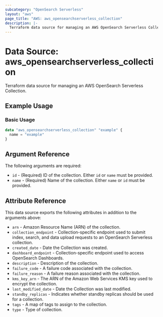```yaml
---
subcategory: "OpenSearch Serverless"
layout: "aws"
page_title: "AWS: aws_opensearchserverless_collection"
description: |-
  Terraform data source for managing an AWS OpenSearch Serverless Collection.
---
```


# Data Source: aws_opensearchserverless_collection

Terraform data source for managing an AWS OpenSearch Serverless Collection.

## Example Usage

### Basic Usage

```terraform
data "aws_opensearchserverless_collection" "example" {
  name = "example"
}
```

## Argument Reference

The following arguments are required:

* `id` - (Required) ID of the collection. Either `id` or `name` must be provided.
* `name` - (Required) Name of the collection. Either `name` or `id` must be provided.

## Attribute Reference

This data source exports the following attributes in addition to the arguments above:

* `arn` - Amazon Resource Name (ARN) of the collection.
* `collection_endpoint` - Collection-specific endpoint used to submit index, search, and data upload requests to an OpenSearch Serverless collection.
* `created_date` - Date the Collection was created.
* `dashboard_endpoint` - Collection-specific endpoint used to access OpenSearch Dashboards.
* `description` - Description of the collection.
* `failure_code` - A failure code associated with the collection.
* `failure_reason` - A failure reason associated with the collection.
* `kms_key_arn` - The ARN of the Amazon Web Services KMS key used to encrypt the collection.
* `last_modified_date` - Date the Collection was last modified.
* `standby_replicas` - Indicates whether standby replicas should be used for a collection.
* `tags` - A map of tags to assign to the collection.
* `type` - Type of collection.
